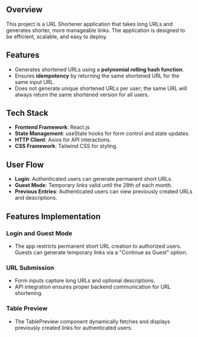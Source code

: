 ## Overview

This project is a URL Shortener application that takes long URLs and generates shorter, more manageable links. The application is designed to be efficient, scalable, and easy to deploy.

## Features

- Generates shortened URLs using a **polynomial rolling hash function**.
- Ensures **idempotency** by returning the same shortened URL for the same input URL.
- Does not generate unique shortened URLs per user; the same URL will always return the same shortened version for all users.

## Tech Stack

- **Frontend Framework**: React.js
- **State Management**: useState hooks for form control and state updates.
- **HTTP Client**: Axios for API interactions.
- **CSS Framework**: Tailwind CSS for styling.

## User Flow

- **Login**: Authenticated users can generate permanent short URLs.
- **Guest Mode**: Temporary links valid until the 28th of each month.
- **Previous Entries**: Authenticated users can view previously created URLs and descriptions.

## Features Implementation

### Login and Guest Mode
- The app restricts permanent short URL creation to authorized users. Guests can generate temporary links via a "Continue as Guest" option.

### URL Submission
- Form inputs capture long URLs and optional descriptions.
- API integration ensures proper backend communication for URL shortening.

### Table Preview
- The TablePreview component dynamically fetches and displays previously created links for authenticated users.

